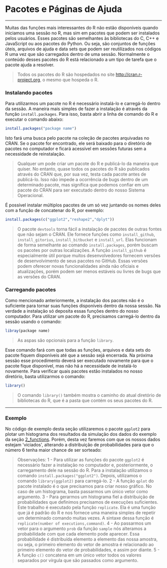 # Pacotes e Páginas de Ajuda
---
Muitas das funções mais interessantes do R não estão disponíveis quando iniciamos uma sessão no R, mas sim em pacotes que podem ser instalados pelos usuários. Esses pacotes são semelhantes às bibliotecas do C, C++ e JavaScript ou aos pacotes do Python. Ou seja, são conjuntos de funções úteis, arquivos de ajuda e data sets que podem ser reutilizados nos códigos R uma vez que são carregados dentro de uma sessão. Normalmente o conteúdo desses pacotes do R está relacionado a um tipo de tarefa que o pacote ajuda a resolver.
>Todos os pacotes do R são hospedados no site http://cran.r-project.org, o mesmo que hospeda o R.

### Instalando pacotes
Para utilizarmos um pacote no R é necessário instalá-lo e carregá-lo dentro da sessão. A maneira mais simples de fazer a instalação é através da função ```install.packages```. Para isso, basta abrir a linha de comando do R e executar o comando abaixo:
```R
install.packages("package name")
```
Isto fará uma busca pelo pacote na coleção de pacotes arquivadas no CRAN. Se o pacote for encontrado, ele será baixado para o diretório de pacotes no computador e ficará acessível em sessões futuras sem a necessidade de reinstalação.
>Qualquer um pode criar um pacote do R e publicá-lo da maneira que quiser. No entanto, quase todos os pacotes do R são publicados através do CRAN que, por sua vez, testa cada pacote antes de publicá-lo. Isso não impede a ocorrência de bugs dentro de um determinado pacote, mas significa que podemos confiar em um pacote do CRAN para ser executado dentro do nosso Sistema Operacional.

É possível instalar múltiplos pacotes de um só vez juntando os nomes deles com a função de concatenar do R, por exemplo:
```R
install.packages(c("ggplot2","reshape2","dplyt"))
```
>O pacote ```devtools``` torna fácil a instalação de pacotes de outras fontes que não sejam o CRAN. Ele fornece funções como ```install_github```, ```install_gitorius```, ```install_bitbucket``` e ```install_url```. Elas funcionam de forma semelhante ao comando ```install.packages```, porém buscam os pacotes por outras localizações. A função ```install_github``` é especialmente útil porque muitos desenvolvedores fornecem versões de desenvolvimento de seus pacotes no GitHub. Essas versões podem oferecer novas funcionalidades ainda não oficiais e atualizações, porém podem ser menos estáveis ou livres de bugs que as versões do CRAN.

### Carregando pacotes
Como mencionado anteriormente, a instalação dos pacotes não é o suficiente para tornar suas funções disponíveis dentro da nossa sessão. Na verdade a instalação só deposita essas funções dentro do nosso computador. Para utilizar um pacote do R, precisamos carregá-lo dentro da sessão usando o comando:
```R
libray(package name)
```
>As aspas são opcionais para a função ```library```.

Esse comando fará com que todas as funções, arquivos e data sets do pacote fiquem disponíveis até que a sessão sejá encerrada. Na próxima sessão esse procedimento deverá ser executado novamente para que o pacote fique disponível, mas não há a necessidade de instalá-lo novamente. Para verificar quais pacotes estão instalados no nosso diretório, basta utilizarmos o comando:
```R
library()
```
>O comando ```library()``` também mostra o caminho do atual diretório de bibliotecas do R, que é a pasta que contém os seus pacotes do R.

---
### Exemplo
No código de exemplo desta seção utilizaremos o pacote ```ggplot2``` para plotar um histograma dos resultados da simulação dos dados do exemplo da seção [2_functions](https://github.com/gasouna/R-basics/tree/master/2_functions "Funções"). Porém, desta vez faremos com que os nossos dados estejam 'viciados', alterando a distribuição de probabilidades para que o número 6 tenha maior chance de ser sorteado:
>Observações:
> 1 - Para utilizar as funções do pacote ```ggplot2``` é necessário fazer a instalação no computador e, posteriormente, o carregamento dele na sessão do R. Para a instalação utilizamos o comando ```install.packages("ggplot2")```. Depois, utilizamos o comando ```library(ggplot2)``` para carregá-lo.
> 2 - A função ```qplot``` do pacote instalado é o que precisamos para criar nosso gráfico. No caso de um histograma, basta passarmos um único vetor como argumento.
> 3 - Para gerarmos um histograma fiel a distribuição de probabilidades que definimos precisamos de execuções suficientes. Este trabalho é executado pela função ```replicate```. Ela é uma função que já é padrão do R e nos fornece uma maneira simples de repetir um determinado comando muitas vezes. A sintaxe dessa função é ```replicate(number of executions,command)```.
> 4 - Ao passarmos um vetor para o argumento ```prob``` da função ```sample``` nós alteramos a probabilidade com que cada elemento pode aparecer. Essa probabilidade é distribuída elemento a elemento das nossa amostra, ou seja, o primeiro elemento do vetor de amostra é relacionado ao primeiro elemento do vetor de probabilidades, e assim por diante.
> 5 - A função ```c()``` concatena em um único vetor todos os valores separados por vírgula que são passados como argumento.